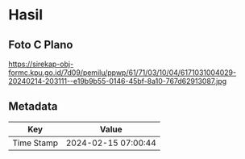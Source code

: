 # Hasil

## Foto C Plano

https://sirekap-obj-formc.kpu.go.id/7d09/pemilu/ppwp/61/71/03/10/04/6171031004029-20240214-203111--e19b9b55-0146-45bf-8a10-767d62913087.jpg


## Metadata

| Key        | Value               |
| ---------- | ------------------- |
| Time Stamp | 2024-02-15 07:00:44 |



